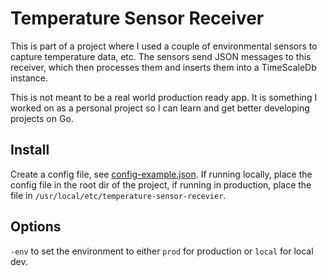 # Temperature Sensor Receiver
This is part of a project where I used a couple of environmental sensors to capture
temperature data, etc. The sensors send JSON messages to this receiver, which then
processes them and inserts them into a TimeScaleDb instance.

This is not meant to be a real world production ready app. It is something I worked on as
a personal project so I can learn and get better developing projects on Go.

## Install

Create a config file, see [config-example.json](config-example.json). If running locally,
place the config file in the root dir of the project, if running in production, place the
file in `/usr/local/etc/temperature-sensor-recevier`.

## Options
`-env` to set the environment to either `prod` for production or `local` for local dev.
